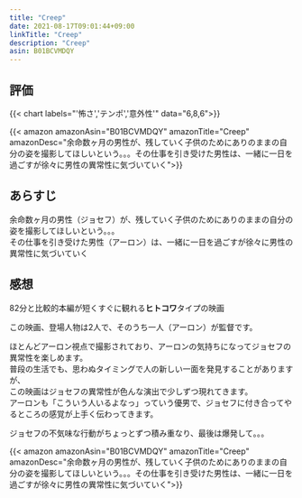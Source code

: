 ```yaml
---
title: "Creep"
date: 2021-08-17T09:01:44+09:00
linkTitle: "Creep"
description: "Creep"
asin: B01BCVMDQY
---
```


## 評価
{{< chart labels="'怖さ','テンポ','意外性'" data="6,8,6">}}

{{< amazon amazonAsin="B01BCVMDQY" amazonTitle="Creep" amazonDesc="余命数ヶ月の男性が、残していく子供のためにありのままの自分の姿を撮影してほしいという。。。その仕事を引き受けた男性は、一緒に一日を過ごすが徐々に男性の異常性に気づいていく">}}

## あらすじ
余命数ヶ月の男性（ジョセフ）が、残していく子供のためにありのままの自分の姿を撮影してほしいという。。。  
その仕事を引き受けた男性（アーロン）は、一緒に一日を過ごすが徐々に男性の異常性に気づいていく

## 感想
82分と比較的本編が短くすぐに観れる**ヒトコワ**タイプの映画  

この映画、登場人物は2人で、そのうち一人（アーロン）が監督です。  

ほとんどアーロン視点で撮影されており、アーロンの気持ちになってジョセフの異常性を楽しめます。  
普段の生活でも、思わぬタイミングで人の新しい一面を発見することがありますが、  
この映画はジョセフの異常性が色んな演出で少しずつ現れてきます。  
アーロンも「こういう人いるよなっ」っていう優男で、ジョセフに付き合ってやるところの感覚が上手く伝わってきます。  

ジョセフの不気味な行動がちょっとずつ積み重なり、最後は爆発して。。。

{{< amazon amazonAsin="B01BCVMDQY" amazonTitle="Creep" amazonDesc="余命数ヶ月の男性が、残していく子供のためにありのままの自分の姿を撮影してほしいという。。。その仕事を引き受けた男性は、一緒に一日を過ごすが徐々に男性の異常性に気づいていく">}}